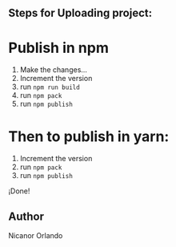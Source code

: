 ## Steps for Uploading project:

# Publish in npm

1. Make the changes...
2. Increment the version
3. run `npm run build`
4. run `npm pack`
5. run `npm publish`

# Then to publish in yarn:

1. Increment the version
2. run `npm pack`
3. run `npm publish`

¡Done!

## Author

Nicanor Orlando

